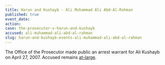 ```yaml
---
title: Harun and Kushayb - Ali Muhammad Ali Abd-Al-Rahman
published: true
event_date:
action:
case: the-prosecutor-v-harun-and-kushayb
accused: ali-muhammad-ali-abd-al-rahman
slug: harun-and-kushayb-events-ali-muhammad-ali-abd-al-rahman
---
```



The Office of the Prosecutor made public an arrest warrant for Ali Kushayb on April 27, 2007. Accused remains [at-large](http://www.abc.net.au/news/2012-03-14/cases-before-the-icc/3888680).